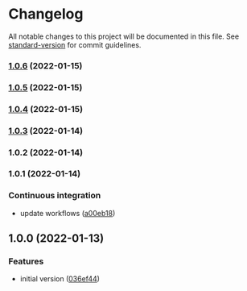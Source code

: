 # Changelog

All notable changes to this project will be documented in this file. See [standard-version](https://github.com/conventional-changelog/standard-version) for commit guidelines.

### [1.0.6](https://github.com/tiagocavaco/google-maps-draw-shape-lib/compare/v1.0.5...v1.0.6) (2022-01-15)

### [1.0.5](https://github.com/tiagocavaco/google-maps-draw-shape-lib/compare/v1.0.4...v1.0.5) (2022-01-15)

### [1.0.4](https://github.com/tiagocavaco/google-maps-draw-shape-lib/compare/v1.0.3...v1.0.4) (2022-01-15)

### [1.0.3](https://github.com/tiagocavaco/google-maps-draw-shape-lib/compare/v1.0.2...v1.0.3) (2022-01-14)

### 1.0.2 (2022-01-14)

### 1.0.1 (2022-01-14)


### Continuous integration

* update workflows ([a00eb18](https://github.com/tiagocavaco/google-maps-draw-shape-lib/commit/a00eb18cb0063d0863294c5a2d88037f7a849d1a))

## 1.0.0 (2022-01-13)


### Features

* initial version ([036ef44](https://github.com/tiagocavaco/google-maps-draw-shape-lib/commit/036ef44265d2e4675c40299646646b5447cb81ef))
